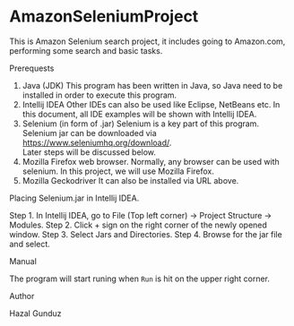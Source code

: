 # AmazonSeleniumProject
This is Amazon Selenium search project, it includes going to Amazon.com, performing some search and basic tasks.  

Prerequests
1.	Java (JDK)
This program has been written in Java, so Java need to be installed in order to execute this program.  
2.	Intellij IDEA 
Other IDEs can also be used like Eclipse, NetBeans etc.  In this document, all IDE examples will be shown with Intellij IDEA. 
3.	Selenium (in form of .jar)
Selenium is a key part of this program.  Selenium jar can be downloaded via https://www.seleniumhq.org/download/.  
Later steps will be discussed below. 
4.	Mozilla Firefox web browser. 
Normally, any browser can be used with selenium.  In this project, we will use Mozilla Firefox.
5.	Mozilla Geckodriver
It can also be installed via URL above. 

Placing Selenium.jar in Intellij IDEA.

Step 1.  In Intellij IDEA, go to File (Top left corner) -> Project Structure -> Modules.
Step 2. Click + sign on the right corner of the newly opened window. 
Step 3. Select Jars and Directories.
Step 4. Browse for the jar file and select. 

Manual

The program will start runing when `Run` is hit on the upper right corner.

Author

Hazal Gunduz

